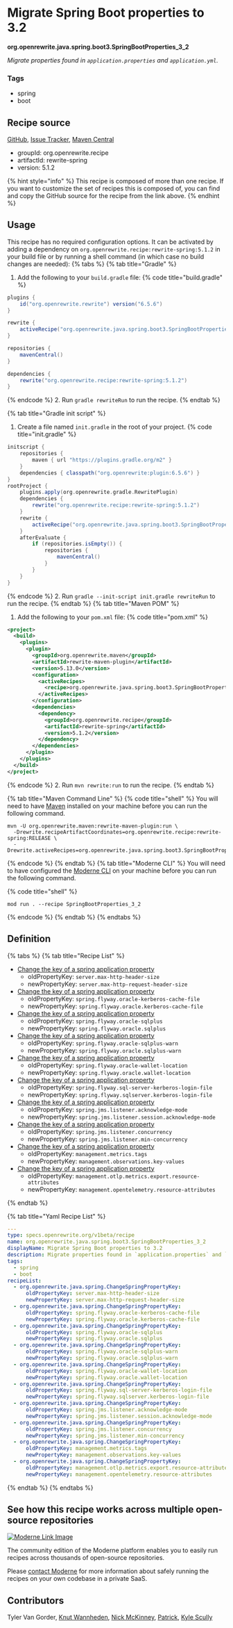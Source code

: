 # Migrate Spring Boot properties to 3.2

**org.openrewrite.java.spring.boot3.SpringBootProperties\_3\_2**

_Migrate properties found in `application.properties` and `application.yml`._

### Tags

* spring
* boot

## Recipe source

[GitHub](https://github.com/openrewrite/rewrite-spring/blob/main/src/main/resources/META-INF/rewrite/spring-boot-32-properties.yml), [Issue Tracker](https://github.com/openrewrite/rewrite-spring/issues), [Maven Central](https://central.sonatype.com/artifact/org.openrewrite.recipe/rewrite-spring/5.1.2/jar)

* groupId: org.openrewrite.recipe
* artifactId: rewrite-spring
* version: 5.1.2

{% hint style="info" %}
This recipe is composed of more than one recipe. If you want to customize the set of recipes this is composed of, you can find and copy the GitHub source for the recipe from the link above.
{% endhint %}

## Usage

This recipe has no required configuration options. It can be activated by adding a dependency on `org.openrewrite.recipe:rewrite-spring:5.1.2` in your build file or by running a shell command (in which case no build changes are needed): 
{% tabs %}
{% tab title="Gradle" %}
1. Add the following to your `build.gradle` file:
{% code title="build.gradle" %}
```groovy
plugins {
    id("org.openrewrite.rewrite") version("6.5.6")
}

rewrite {
    activeRecipe("org.openrewrite.java.spring.boot3.SpringBootProperties_3_2")
}

repositories {
    mavenCentral()
}

dependencies {
    rewrite("org.openrewrite.recipe:rewrite-spring:5.1.2")
}
```
{% endcode %}
2. Run `gradle rewriteRun` to run the recipe.
{% endtab %}

{% tab title="Gradle init script" %}
1. Create a file named `init.gradle` in the root of your project.
{% code title="init.gradle" %}
```groovy
initscript {
    repositories {
        maven { url "https://plugins.gradle.org/m2" }
    }
    dependencies { classpath("org.openrewrite:plugin:6.5.6") }
}
rootProject {
    plugins.apply(org.openrewrite.gradle.RewritePlugin)
    dependencies {
        rewrite("org.openrewrite.recipe:rewrite-spring:5.1.2")
    }
    rewrite {
        activeRecipe("org.openrewrite.java.spring.boot3.SpringBootProperties_3_2")
    }
    afterEvaluate {
        if (repositories.isEmpty()) {
            repositories {
                mavenCentral()
            }
        }
    }
}
```
{% endcode %}
2. Run `gradle --init-script init.gradle rewriteRun` to run the recipe.
{% endtab %}
{% tab title="Maven POM" %}
1. Add the following to your `pom.xml` file:
{% code title="pom.xml" %}
```xml
<project>
  <build>
    <plugins>
      <plugin>
        <groupId>org.openrewrite.maven</groupId>
        <artifactId>rewrite-maven-plugin</artifactId>
        <version>5.13.0</version>
        <configuration>
          <activeRecipes>
            <recipe>org.openrewrite.java.spring.boot3.SpringBootProperties_3_2</recipe>
          </activeRecipes>
        </configuration>
        <dependencies>
          <dependency>
            <groupId>org.openrewrite.recipe</groupId>
            <artifactId>rewrite-spring</artifactId>
            <version>5.1.2</version>
          </dependency>
        </dependencies>
      </plugin>
    </plugins>
  </build>
</project>
```
{% endcode %}
2. Run `mvn rewrite:run` to run the recipe.
{% endtab %}

{% tab title="Maven Command Line" %}
{% code title="shell" %}
You will need to have [Maven](https://maven.apache.org/download.cgi) installed on your machine before you can run the following command.

```shell
mvn -U org.openrewrite.maven:rewrite-maven-plugin:run \
  -Drewrite.recipeArtifactCoordinates=org.openrewrite.recipe:rewrite-spring:RELEASE \
  -Drewrite.activeRecipes=org.openrewrite.java.spring.boot3.SpringBootProperties_3_2
```
{% endcode %}
{% endtab %}
{% tab title="Moderne CLI" %}
You will need to have configured the [Moderne CLI](https://docs.moderne.io/moderne-cli/cli-intro) on your machine before you can run the following command.

{% code title="shell" %}
```shell
mod run . --recipe SpringBootProperties_3_2
```
{% endcode %}
{% endtab %}
{% endtabs %}

## Definition

{% tabs %}
{% tab title="Recipe List" %}
* [Change the key of a spring application property](../../../java/spring/changespringpropertykey.md)
  * oldPropertyKey: `server.max-http-header-size`
  * newPropertyKey: `server.max-http-request-header-size`
* [Change the key of a spring application property](../../../java/spring/changespringpropertykey.md)
  * oldPropertyKey: `spring.flyway.oracle-kerberos-cache-file`
  * newPropertyKey: `spring.flyway.oracle.kerberos-cache-file`
* [Change the key of a spring application property](../../../java/spring/changespringpropertykey.md)
  * oldPropertyKey: `spring.flyway.oracle-sqlplus`
  * newPropertyKey: `spring.flyway.oracle.sqlplus`
* [Change the key of a spring application property](../../../java/spring/changespringpropertykey.md)
  * oldPropertyKey: `spring.flyway.oracle-sqlplus-warn`
  * newPropertyKey: `spring.flyway.oracle.sqlplus-warn`
* [Change the key of a spring application property](../../../java/spring/changespringpropertykey.md)
  * oldPropertyKey: `spring.flyway.oracle-wallet-location`
  * newPropertyKey: `spring.flyway.oracle.wallet-location`
* [Change the key of a spring application property](../../../java/spring/changespringpropertykey.md)
  * oldPropertyKey: `spring.flyway.sql-server-kerberos-login-file`
  * newPropertyKey: `spring.flyway.sqlserver.kerberos-login-file`
* [Change the key of a spring application property](../../../java/spring/changespringpropertykey.md)
  * oldPropertyKey: `spring.jms.listener.acknowledge-mode`
  * newPropertyKey: `spring.jms.listener.session.acknowledge-mode`
* [Change the key of a spring application property](../../../java/spring/changespringpropertykey.md)
  * oldPropertyKey: `spring.jms.listener.concurrency`
  * newPropertyKey: `spring.jms.listener.min-concurrency`
* [Change the key of a spring application property](../../../java/spring/changespringpropertykey.md)
  * oldPropertyKey: `management.metrics.tags`
  * newPropertyKey: `management.observations.key-values`
* [Change the key of a spring application property](../../../java/spring/changespringpropertykey.md)
  * oldPropertyKey: `management.otlp.metrics.export.resource-attributes`
  * newPropertyKey: `management.opentelemetry.resource-attributes`

{% endtab %}

{% tab title="Yaml Recipe List" %}
```yaml
---
type: specs.openrewrite.org/v1beta/recipe
name: org.openrewrite.java.spring.boot3.SpringBootProperties_3_2
displayName: Migrate Spring Boot properties to 3.2
description: Migrate properties found in `application.properties` and `application.yml`.
tags:
  - spring
  - boot
recipeList:
  - org.openrewrite.java.spring.ChangeSpringPropertyKey:
      oldPropertyKey: server.max-http-header-size
      newPropertyKey: server.max-http-request-header-size
  - org.openrewrite.java.spring.ChangeSpringPropertyKey:
      oldPropertyKey: spring.flyway.oracle-kerberos-cache-file
      newPropertyKey: spring.flyway.oracle.kerberos-cache-file
  - org.openrewrite.java.spring.ChangeSpringPropertyKey:
      oldPropertyKey: spring.flyway.oracle-sqlplus
      newPropertyKey: spring.flyway.oracle.sqlplus
  - org.openrewrite.java.spring.ChangeSpringPropertyKey:
      oldPropertyKey: spring.flyway.oracle-sqlplus-warn
      newPropertyKey: spring.flyway.oracle.sqlplus-warn
  - org.openrewrite.java.spring.ChangeSpringPropertyKey:
      oldPropertyKey: spring.flyway.oracle-wallet-location
      newPropertyKey: spring.flyway.oracle.wallet-location
  - org.openrewrite.java.spring.ChangeSpringPropertyKey:
      oldPropertyKey: spring.flyway.sql-server-kerberos-login-file
      newPropertyKey: spring.flyway.sqlserver.kerberos-login-file
  - org.openrewrite.java.spring.ChangeSpringPropertyKey:
      oldPropertyKey: spring.jms.listener.acknowledge-mode
      newPropertyKey: spring.jms.listener.session.acknowledge-mode
  - org.openrewrite.java.spring.ChangeSpringPropertyKey:
      oldPropertyKey: spring.jms.listener.concurrency
      newPropertyKey: spring.jms.listener.min-concurrency
  - org.openrewrite.java.spring.ChangeSpringPropertyKey:
      oldPropertyKey: management.metrics.tags
      newPropertyKey: management.observations.key-values
  - org.openrewrite.java.spring.ChangeSpringPropertyKey:
      oldPropertyKey: management.otlp.metrics.export.resource-attributes
      newPropertyKey: management.opentelemetry.resource-attributes

```
{% endtab %}
{% endtabs %}

## See how this recipe works across multiple open-source repositories

[![Moderne Link Image](/.gitbook/assets/ModerneRecipeButton.png)](https://app.moderne.io/recipes/org.openrewrite.java.spring.boot3.SpringBootProperties_3_2)

The community edition of the Moderne platform enables you to easily run recipes across thousands of open-source repositories.

Please [contact Moderne](https://moderne.io/product) for more information about safely running the recipes on your own codebase in a private SaaS.

## Contributors
Tyler Van Gorder, [Knut Wannheden](mailto:knut@moderne.io), [Nick McKinney](mailto:mckinneynichoals@gmail.com), [Patrick](mailto:patway99@gmail.com), [Kyle Scully](mailto:scullykns@gmail.com)
